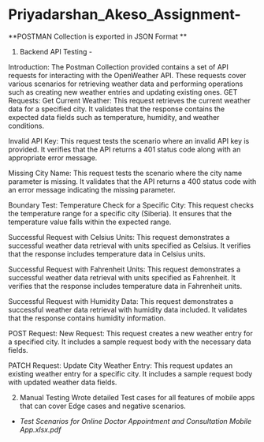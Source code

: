 # Priyadarshan_Akeso_Assignment-

**POSTMAN Collection is exported in JSON Format **
1. Backend API Testing - 

Introduction:
The Postman Collection provided contains a set of API requests for interacting with the OpenWeather API. These requests cover various scenarios for retrieving weather data and performing operations such as creating new weather entries and updating existing ones.
GET Requests:
Get Current Weather:
This request retrieves the current weather data for a specified city.
It validates that the response contains the expected data fields such as temperature, humidity, and weather conditions.

Invalid API Key:
This request tests the scenario where an invalid API key is provided.
It verifies that the API returns a 401 status code along with an appropriate error message.

Missing City Name:
This request tests the scenario where the city name parameter is missing.
It validates that the API returns a 400 status code with an error message indicating the missing parameter.

Boundary Test: Temperature Check for a Specific City:
This request checks the temperature range for a specific city (Siberia).
It ensures that the temperature value falls within the expected range.

Successful Request with Celsius Units:
This request demonstrates a successful weather data retrieval with units specified as Celsius.
It verifies that the response includes temperature data in Celsius units.

Successful Request with Fahrenheit Units:
This request demonstrates a successful weather data retrieval with units specified as Fahrenheit.
It verifies that the response includes temperature data in Fahrenheit units.

Successful Request with Humidity Data:
This request demonstrates a successful weather data retrieval with humidity data included.
It validates that the response contains humidity information.

POST Request:
New Request:
This request creates a new weather entry for a specified city.
It includes a sample request body with the necessary data fields.


PATCH Request:
Update City Weather Entry:
This request updates an existing weather entry for a specific city.
It includes a sample request body with updated weather data fields.


2. Manual Testing 
Wrote detailed Test cases for all features of mobile apps that can cover Edge cases and negative scenarios.

- *Test Scenarios for Online Doctor Appointment and Consultation Mobile App.xlsx.pdf*
